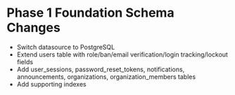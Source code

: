# Phase 1 Foundation Schema Changes

- Switch datasource to PostgreSQL
- Extend users table with role/ban/email verification/login tracking/lockout fields
- Add user_sessions, password_reset_tokens, notifications, announcements, organizations, organization_members tables
- Add supporting indexes

